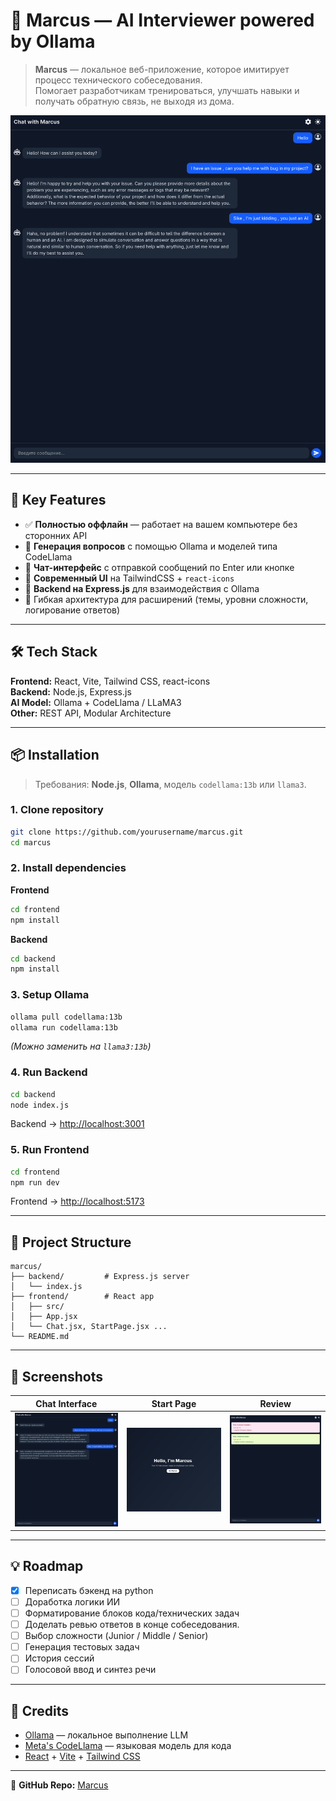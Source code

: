 # 🧠 Marcus — AI Interviewer powered by Ollama

> **Marcus** — локальное веб-приложение, которое имитирует процесс технического собеседования.  
> Помогает разработчикам тренироваться, улучшать навыки и получать обратную связь, не выходя из дома.

![Marcus Demo Screenshot](./screenshots/marcus-demo.png)

---

## 🚀 Key Features
- ✅ **Полностью оффлайн** — работает на вашем компьютере без сторонних API  
- 🧠 **Генерация вопросов** с помощью Ollama и моделей типа CodeLlama  
- 💬 **Чат-интерфейс** с отправкой сообщений по Enter или кнопке  
- 🎨 **Современный UI** на TailwindCSS + `react-icons`  
- 🔧 **Backend на Express.js** для взаимодействия с Ollama  
- 🧩 Гибкая архитектура для расширений (темы, уровни сложности, логирование ответов)

---

## 🛠 Tech Stack
**Frontend:** React, Vite, Tailwind CSS, react-icons  
**Backend:** Node.js, Express.js  
**AI Model:** Ollama + CodeLlama / LLaMA3  
**Other:** REST API, Modular Architecture

---

## 📦 Installation

> Требования: **Node.js**, **Ollama**, модель `codellama:13b` или `llama3`.

### 1. Clone repository
```bash
git clone https://github.com/yourusername/marcus.git
cd marcus
```

### 2. Install dependencies

**Frontend**
```bash
cd frontend
npm install
```

**Backend**
```bash
cd backend
npm install
```

### 3. Setup Ollama
```bash
ollama pull codellama:13b
ollama run codellama:13b
```
*(Можно заменить на `llama3:13b`)*

### 4. Run Backend
```bash
cd backend
node index.js
```
Backend → [http://localhost:3001](http://localhost:3001)

### 5. Run Frontend
```bash
cd frontend
npm run dev
```
Frontend → [http://localhost:5173](http://localhost:5173)

---

## 📁 Project Structure
```
marcus/
├── backend/         # Express.js server
│   └── index.js
├── frontend/        # React app
│   ├── src/
│   ├── App.jsx
│   └── Chat.jsx, StartPage.jsx ...
└── README.md
```

---

## 📸 Screenshots
| Chat Interface | Start Page | Review |
|----------------|------------|--------|
| ![Chat Screenshot](./screenshots/chat.png) | ![Start Page Screenshot](./screenshots/start.png) | ![Review after interview(concept)](./screenshots/review.png) 

---

## 💡 Roadmap
- [X] Переписать бэкенд на python
- [ ] Доработка логики ИИ
- [ ] Форматирование блоков кода/технических задач
- [ ] Доделать ревью ответов в конце собеседования.
- [ ] Выбор сложности (Junior / Middle / Senior)  
- [ ] Генерация тестовых задач  
- [ ] История сессий  
- [ ] Голосовой ввод и синтез речи  

---

## 🤝 Credits
- [Ollama](https://ollama.com/) — локальное выполнение LLM  
- [Meta's CodeLlama](https://huggingface.co/codellama) — языковая модель для кода  
- [React](https://reactjs.org/) + [Vite](https://vitejs.dev/) + [Tailwind CSS](https://tailwindcss.com/)  

---

📌 **GitHub Repo:** [Marcus](https://github.com/yourusername/marcus)